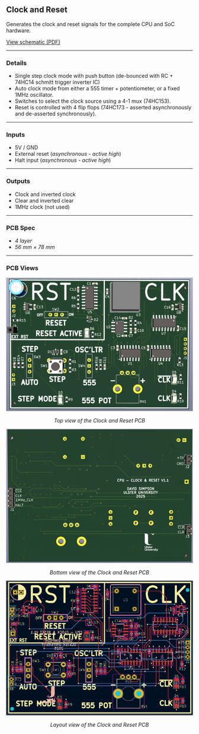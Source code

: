 ## Clock and Reset

Generates the clock and reset signals for the complete CPU and SoC hardware.

[View schematic (PDF)](CLOCK_and_RESET_schematic.pdf)

---

### Details

- Single step clock mode with push button (de-bounced with RC + 74HC14 schmitt trigger inverter IC)
- Auto clock mode from either a 555 timer + potentiometer, or a fixed 1MHz oscillator.
- Switches to select the clock source using a 4-1 mux (74HC153).
- Reset is controlled with 4 flip flops (74HC173 - asserted asynchronously and de-asserted synchronously).

---

### Inputs

- 5V / GND
- External reset (*asynchronous - active high*)
- Halt input (*asynchronous - active high*)

---

### Outputs

- Clock and inverted clock
- Clear and inverted clear
- 1MHz clock (not used)

---

### PCB Spec

- *4 layer*
- *56 mm × 78 mm*

---

### PCB Views

<p align="center">
  <img src="../../images/clock_and_reset_pcb_top.PNG" alt="Clock and Reset pcb top" width="600"/>
</p>
<p align="center"><em>Top view of the Clock and Reset PCB</em></p>

<p align="center">
  <img src="../../images/clock_and_reset_pcb_bottom.PNG" alt="Clock and Reset pcb bottom" width="600"/>
</p>
<p align="center"><em>Bottom view of the Clock and Reset PCB</em></p>

<p align="center">
  <img src="../../images/clock_and_reset_pcb_design.PNG" alt="Clock and Reset pcb design" width="600"/>
</p>
<p align="center"><em>Layout view of the Clock and Reset PCB</em></p>





